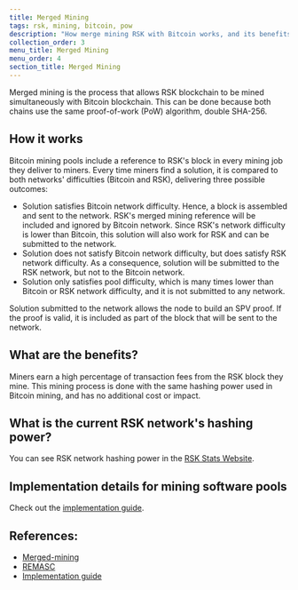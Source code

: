 ```yaml
---
title: Merged Mining
tags: rsk, mining, bitcoin, pow
description: "How merge mining RSK with Bitcoin works, and its benefits"
collection_order: 3
menu_title: Merged Mining
menu_order: 4
section_title: Merged Mining
---
```


Merged mining is the process that allows RSK blockchain to be mined simultaneously with Bitcoin blockchain. This can be done because both chains use the same proof-of-work (PoW) algorithm, double SHA-256.

## How it works

Bitcoin mining pools include a reference to RSK's block in every mining job they deliver to miners.
Every time miners find a solution, it is compared to both networks' difficulties (Bitcoin and RSK), delivering three possible outcomes:

- Solution satisfies Bitcoin network difficulty. Hence, a block is assembled and sent to the network. RSK's merged mining reference will be included and ignored by Bitcoin network. Since RSK's network difficulty is lower than Bitcoin, this solution will also work for RSK and can be submitted to the network.
- Solution does not satisfy Bitcoin network difficulty, but does satisfy RSK network difficulty. As a consequence, solution will be submitted to the RSK network, but not to the Bitcoin network.
- Solution only satisfies pool difficulty, which is many times lower than Bitcoin or RSK network difficulty, and it is not submitted to any network.

Solution submitted to the network allows the node to build an SPV proof. If the proof is valid, it is included as part of the block that will be sent to the network.

## What are the benefits?

Miners earn a high percentage of transaction fees from the RSK block they mine. This mining process is done with the same hashing power used in Bitcoin mining, and has no additional cost or impact.

## What is the current RSK network's hashing power?

You can see RSK network hashing power in the [RSK Stats Website](https://stats.rsk.co).

## Implementation details for mining software pools

Check out the [implementation guide](/rsk/architecture/mining/implementation-guide).

## References:

- [Merged-mining](/rsk/architecture/mining/reference)
- [REMASC](/rsk/architecture/mining/remasc)
- [Implementation guide](/rsk/architecture/mining/implementation-guide)
